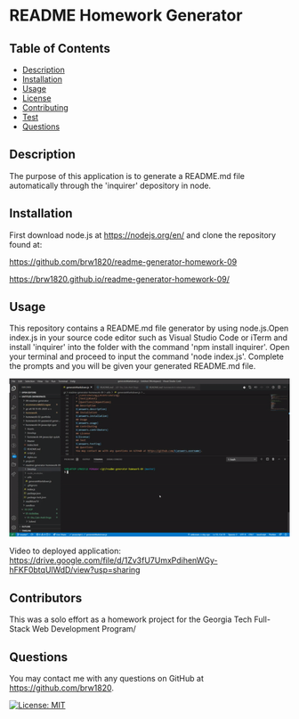 
  # README Homework Generator
  ## Table of Contents
  * [Description](#description)
  * [Installation](#installation)
  * [Usage](#usage)
  * [License](#license)
  * [Contributing](#contributing)
  * [Test](#test)
  * [Questions](#questions)
  ## Description
  The purpose of this application is to generate a README.md file automatically through the 'inquirer' depository in node.
  ## Installation
  First download node.js at https://nodejs.org/en/ and clone the repository found at:

  https://github.com/brw1820/readme-generator-homework-09

  https://brw1820.github.io/readme-generator-homework-09/
  
  ## Usage
  This repository contains a README.md file generator by using node.js.Open index.js in your source code editor such as Visual Studio Code or iTerm and install 'inquirer' into the folder with the command 'npm install inquirer'.  Open your terminal and proceed to input the command 'node index.js'.  Complete the prompts and you will be given your generated README.md file.

  ![GIF of README Generator](./Assets/ezgif-6-6448bc24869b.gif)

  Video to deployed application: https://drive.google.com/file/d/1Zv3fU7UmxPdihenWGy-hFKF0btqUlWdD/view?usp=sharing

  ## Contributors
  This was a solo effort as a homework project for the Georgia Tech Full-Stack Web Development Program/

  ## Questions
  You may contact me with any questions on GitHub at https://github.com/brw1820.

  [![License: MIT](https://img.shields.io/badge/License-MIT-yellow.svg)](https://opensource.org/licenses/MIT)
